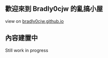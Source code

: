 ## 歡迎來到 Bradly0cjw 的亂搞小屋

view on [bradly0cjw.github.io](https://bradly0cjw.github.io)

## 內容建置中

Still work in progress [ ](https://linbei9487.github.io)
